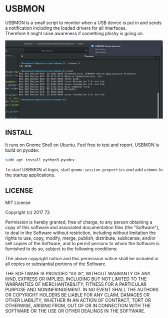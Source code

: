 
# USBMON
USBMON is a small script to monitor when a USB device is put in and sends a notification including the loaded drivers for all interfaces.  
Therefore it might raise awareness if something phishy is going on.

![USBMON-Screenshot](usbmon.png)

## INSTALL
It runs on Gnome Shell on Ubuntu. Feel free to test and report.
USBMON is build on pyudev:

```sh
sudo apt install python3-pyudev
```

To start USBMON at login,
start `gnome-session-properties` and add `usbmon` to the startup applications.

## LICENSE

MIT License

Copyright (c) 2017 73

Permission is hereby granted, free of charge, to any person obtaining a copy
of this software and associated documentation files (the "Software"), to deal
in the Software without restriction, including without limitation the rights
to use, copy, modify, merge, publish, distribute, sublicense, and/or sell
copies of the Software, and to permit persons to whom the Software is
furnished to do so, subject to the following conditions:

The above copyright notice and this permission notice shall be included in all
copies or substantial portions of the Software.

THE SOFTWARE IS PROVIDED "AS IS", WITHOUT WARRANTY OF ANY KIND, EXPRESS OR
IMPLIED, INCLUDING BUT NOT LIMITED TO THE WARRANTIES OF MERCHANTABILITY,
FITNESS FOR A PARTICULAR PURPOSE AND NONINFRINGEMENT. IN NO EVENT SHALL THE
AUTHORS OR COPYRIGHT HOLDERS BE LIABLE FOR ANY CLAIM, DAMAGES OR OTHER
LIABILITY, WHETHER IN AN ACTION OF CONTRACT, TORT OR OTHERWISE, ARISING FROM,
OUT OF OR IN CONNECTION WITH THE SOFTWARE OR THE USE OR OTHER DEALINGS IN THE
SOFTWARE.
